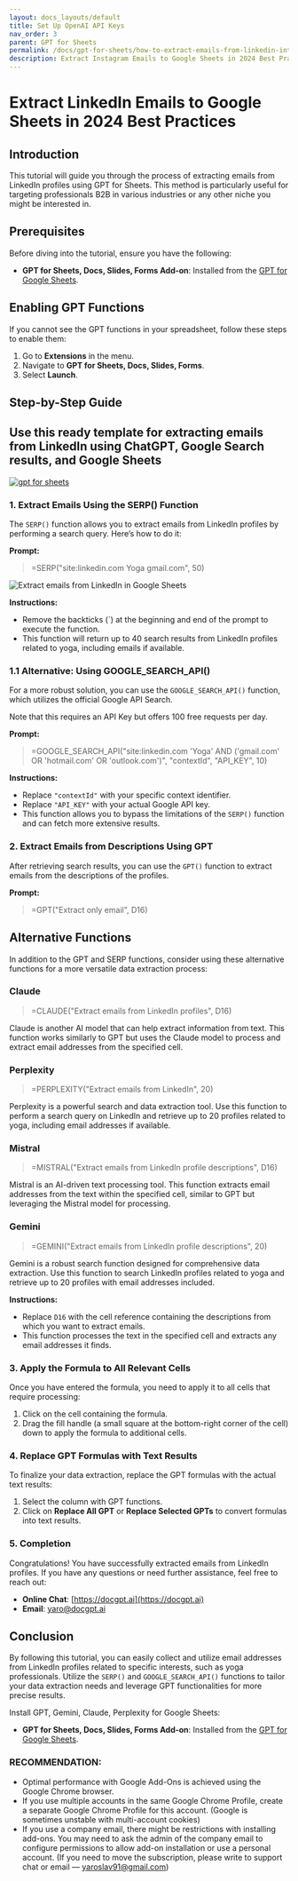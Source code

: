 ```yaml
---
layout: docs_layouts/default
title: Set Up OpenAI API Keys
nav_order: 3
parent: GPT for Sheets
permalink: /docs/gpt-for-sheets/how-to-extract-emails-from-linkedin-into-google-sheets-2024-guide
description: Extract Instagram Emails to Google Sheets in 2024 Best Practices
---
```


# Extract LinkedIn Emails to Google Sheets in 2024 Best Practices

## Introduction

This tutorial will guide you through the process of extracting emails from LinkedIn profiles using GPT for Sheets. This method is particularly useful for targeting professionals B2B in various industries or any other niche you might be interested in.

## Prerequisites

Before diving into the tutorial, ensure you have the following:

- **GPT for Sheets, Docs, Slides, Forms Add-on**: Installed from the [GPT for Google Sheets](https://workspace.google.com/u/0/marketplace/app/gpt_for_sheets_docs_forms_slides/466607203252).

## Enabling GPT Functions

If you cannot see the GPT functions in your spreadsheet, follow these steps to enable them:

1. Go to **Extensions** in the menu.
2. Navigate to **GPT for Sheets, Docs, Slides, Forms**.
3. Select **Launch**.

## Step-by-Step Guide

## Use this ready template for extracting emails from LinkedIn using ChatGPT, Google Search results, and Google Sheets

<a rel="nofollow" target="_blank" href="https://docs.google.com/spreadsheets/d/1NGwuIUOJxdWUsFvXqtpQczZ8uaAEY4ZvwS68OV-1_wg/template/preview">
  <img src="https://github.com/skiffer/hydra-docgpt.ai/blob/main/images/prev-extract-emails.png?raw=true" alt="gpt for sheets">
</a>

### 1. Extract Emails Using the SERP() Function

The `SERP()` function allows you to extract emails from LinkedIn profiles by performing a search query. Here’s how to do it:

**Prompt:**

> =SERP("site:linkedin.com Yoga gmail.com", 50)

![Extract emails from LinkedIn in Google Sheets](https://github.com/skiffer/hydra-docgpt.ai/blob/main/images/article-extract-emails-linkedin.png?raw=true)

**Instructions:**

- Remove the backticks (`) at the beginning and end of the prompt to execute the function.
- This function will return up to 40 search results from LinkedIn profiles related to yoga, including emails if available.

### 1.1 Alternative: Using GOOGLE_SEARCH_API()

For a more robust solution, you can use the `GOOGLE_SEARCH_API()` function, which utilizes the official Google API Search. 

Note that this requires an API Key but offers 100 free requests per day.

**Prompt:**

> =GOOGLE_SEARCH_API("site:linkedin.com 'Yoga' AND ('gmail.com' OR 'hotmail.com' OR 'outlook.com')", "contextId", "API_KEY", 10)

**Instructions:**

- Replace `"contextId"` with your specific context identifier.
- Replace `"API_KEY"` with your actual Google API key.
- This function allows you to bypass the limitations of the `SERP()` function and can fetch more extensive results.

### 2. Extract Emails from Descriptions Using GPT

After retrieving search results, you can use the `GPT()` function to extract emails from the descriptions of the profiles.

**Prompt:**

> =GPT("Extract only email", D16)

## Alternative Functions

In addition to the GPT and SERP functions, consider using these alternative functions for a more versatile data extraction process:

### Claude

> =CLAUDE("Extract emails from LinkedIn profiles", D16)

Claude is another AI model that can help extract information from text. This function works similarly to GPT but uses the Claude model to process and extract email addresses from the specified cell.

### Perplexity

> =PERPLEXITY("Extract emails from LinkedIn", 20)

Perplexity is a powerful search and data extraction tool. Use this function to perform a search query on LinkedIn and retrieve up to 20 profiles related to yoga, including email addresses if available.

### Mistral

> =MISTRAL("Extract emails from LinkedIn profile descriptions", D16)

Mistral is an AI-driven text processing tool. This function extracts email addresses from the text within the specified cell, similar to GPT but leveraging the Mistral model for processing.

### Gemini

> =GEMINI("Extract emails from LinkedIn profile descriptions", 20)

Gemini is a robust search function designed for comprehensive data extraction. Use this function to search LinkedIn profiles related to yoga and retrieve up to 20 profiles with email addresses included.


**Instructions:**

- Replace `D16` with the cell reference containing the descriptions from which you want to extract emails.
- This function processes the text in the specified cell and extracts any email addresses it finds.

### 3. Apply the Formula to All Relevant Cells

Once you have entered the formula, you need to apply it to all cells that require processing:

1. Click on the cell containing the formula.
2. Drag the fill handle (a small square at the bottom-right corner of the cell) down to apply the formula to additional cells.

### 4. Replace GPT Formulas with Text Results

To finalize your data extraction, replace the GPT formulas with the actual text results:

1. Select the column with GPT functions.
2. Click on **Replace All GPT** or **Replace Selected GPTs** to convert formulas into text results.

### 5. Completion

Congratulations! You have successfully extracted emails from LinkedIn profiles. If you have any questions or need further assistance, feel free to reach out:

- **Online Chat**: [https://docgpt.ai](https://docgpt.ai)
- **Email**: yaro@docgpt.ai

## Conclusion

By following this tutorial, you can easily collect and utilize email addresses from LinkedIn profiles related to specific interests, such as yoga professionals. 
Utilize the `SERP()` and `GOOGLE_SEARCH_API()` functions to tailor your data extraction needs and leverage GPT functionalities for more precise results.

Install GPT, Gemini, Claude, Perplexity for Google Sheets:
- **GPT for Sheets, Docs, Slides, Forms Add-on**: Installed from the [GPT for Google Sheets](https://workspace.google.com/u/0/marketplace/app/gpt_for_sheets_docs_forms_slides/466607203252).

### RECOMMENDATION:

- Optimal performance with Google Add-Ons is achieved using the Google Chrome browser.
- If you use multiple accounts in the same Google Chrome Profile, create a separate Google Chrome Profile for this account. (Google is sometimes unstable with multi-account cookies)
- If you use a company email, there might be restrictions with installing add-ons. You may need to ask the admin of the company email to configure permissions to allow add-on installation or use a personal account. (If you need to move the subscription, please write to support chat or email — yaroslav91@gmail.com)